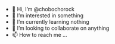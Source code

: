 - 👋 Hi, I’m @chobochorock
- 👀 I’m interested in something
- 🌱 I’m currently learning nothing
- 💞️ I’m looking to collaborate on anything
- 📫 How to reach me ...

<!---
chobochorock/chobochorock is a ✨ special ✨ repository because its `README.md` (this file) appears on your GitHub profile.
You can click the Preview link to take a look at your changes.
--->
